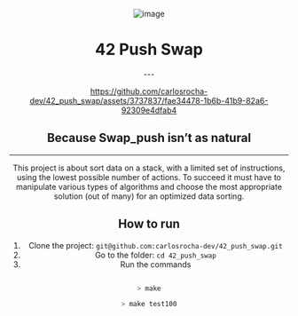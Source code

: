 <div align="center"> 

![image](https://github.com/carlosrocha-dev/42_push_swap/assets/3737837/0a006021-b54b-48cb-b1d1-a59ee0435dfd)

</div>

<div align="center"> 
  
# 42 Push Swap

 <div align="center"> 
---

https://github.com/carlosrocha-dev/42_push_swap/assets/3737837/fae34478-1b6b-41b9-82a6-92309e4dfab4

## Because Swap_push isn’t as natural
   
---

This project is about sort data on a stack, with a limited set of instructions, using
the lowest possible number of actions. To succeed it must have to manipulate various
types of algorithms and choose the most appropriate solution (out of many) for an
optimized data sorting.

## How to run

1. Clone the project: ```git@github.com:carlosrocha-dev/42_push_swap.git```
2. Go to the folder: ```cd 42_push_swap```
3. Run the commands
```Bash

> make

> make test100


```

